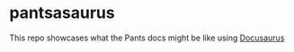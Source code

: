 # pantsasaurus

This repo showcases what the Pants docs might be like using [Docusaurus](https://docusaurus.io/)
